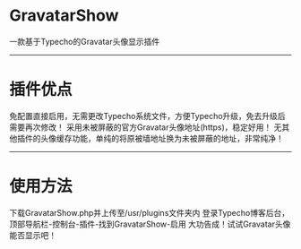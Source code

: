 # GravatarShow
一款基于Typecho的Gravatar头像显示插件

---
# 插件优点

免配置直接启用，无需更改Typecho系统文件，方便Typecho升级，免去升级后需要再次修改！
采用未被屏蔽的官方Gravatar头像地址(https)，稳定好用！
无其他插件的头像缓存功能，单纯的将原被墙地址换为未被屏蔽的地址，非常纯净！

---
# 使用方法

下载GravatarShow.php并上传至/usr/plugins文件夹内
登录Typecho博客后台，顶部导航栏-控制台-插件-找到GravatarShow-启用
大功告成！试试Gravatar头像能否显示吧！
